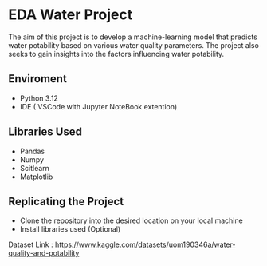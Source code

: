 # EDA Water Project
The aim of this project is to develop a machine-learning model that predicts water potability based on various water quality parameters. The project also seeks to gain insights into the factors influencing water potability. 

## Enviroment 
- Python 3.12
- IDE ( VSCode with Jupyter NoteBook extention)

## Libraries Used
- Pandas
- Numpy
- Scitlearn 
- Matplotlib

## Replicating the Project
- Clone the repository into the desired location on your local machine 
- Install libraries used (Optional)

Dataset Link : https://www.kaggle.com/datasets/uom190346a/water-quality-and-potability
